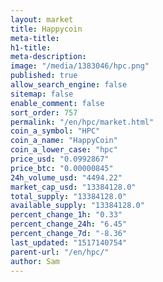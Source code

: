 ```yaml
---
layout: market
title: Happycoin
meta-title: 
h1-title: 
meta-description: 
image: "/media/1383046/hpc.png"
published: true
allow_search_engine: false
sitemap: false
enable_comment: false
sort_order: 757
permalink: "/en/hpc/market.html"
coin_a_symbol: "HPC"
coin_a_name: "HappyCoin"
coin_a_lower_case: "hpc"
price_usd: "0.0992867"
price_btc: "0.00000845"
24h_volume_usd: "4494.22"
market_cap_usd: "13384128.0"
total_supply: "13384128.0"
available_supply: "13384128.0"
percent_change_1h: "0.33"
percent_change_24h: "6.45"
percent_change_7d: "-8.36"
last_updated: "1517140754"
parent-url: "/en/hpc/"
author: Sam
---
```


